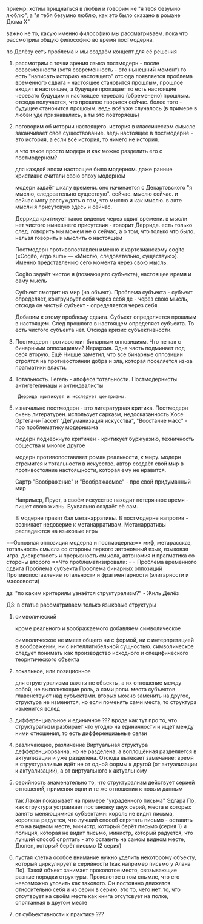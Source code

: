 приемр:
хотим прищнаться в любви и говорим не "я тебя безумно люблю", а "я тебя безумно люблю, как это было сказано в романе Дюма Х"

важно не то, какую именно философию мы рассматриваем. пока что рассмотрим общую философию во время постмодерна.

по Делёзу
есть проблема и мы создаём концепт для её решения

1) рассмотрим с точки зрения языка
	постмодерн - после современности (хотя современность - это нынешний момент)
	то есть "написать историю настоящего"
	отсюда появляется проблема временного сдвига - настоящее становится прошлым, прошлое входит в настоящее, а будущее пропадает
	то есть настоящие черевато будущим и настоящее черевато (обременено) прошлым. отсюда получается, что прошлое творится сейчас. более того - будущее станочится прошоым, ведь всё уже случалось (в примере в любви уде признавались, а ты это повторяешь)

2) поговорим об истории настоящего. история в классическом смысле заканчивает своё существование. ведь настоящее в постмодерне - это история, а если всё история, то ничего не история. 

	а что такое просто модерн и как можно разделить его с постмодерном?
	
	для каждой эпохи настоящее было модерном. даже ранние христиане считали свою эпоху модерном
	
	модерн задаёт шкалу времени. оно начинается с Декартовского "я мыслю, следовательно существую". сейчас. мыслю сейчас. и сейчас могу рассуждать о том, что мыслю и как мыслю. в акте мысли я присутсвую здесь и сейчас.
	
	Деррида критикует такое виденье через сдвиг времени. в мысли нет чистого нынешнего присутсвия - говорит Деррида. есть только след. говорить мы можем не о сейчас, а о том, что только что было. нельзя говорить и мыслить о настоящем
	
	Постмодерн противопоставлен именно к картезианскому cogito («Cogito, ergo sum» — «Мыслю, следовательно, существую»). Именно представлению сего момента через свою мысль. 
	
	Cogito задаёт чистое я (познающего субъекта), настоящее время и саму мысль
	
	Субъект смотрит на мир (на объект). Проблема субъекта - субъект определяет, контруирует себя через себя де - через свою мысль, отсюда он чистый субъект - определяется через себя.
	
	Добавим к этому проблему сдвига. Субъект определяется прошлым в настоящем. След прошлого в настоящем определяет субъекта. То есть чистого субъекта нет. Отсюда кризис субъективности. 

3) Постмодерн противостоит бинарным оппозициям. Что не так с бинарными оппозициями? Иерархия. Одна часть подминает под себя вторую. Ещё Ницше заметил, что все бинарные оппозиции строятся на противостоянии добра и зла, которая поселяется из-за прагматики власти.

4) Тотальность. Гегель - апофеоз тотальности. Постмодернисты антигегелинацы и антиидеалисты

		Деррида критикует и исследует центризмы.
5) изначально постмодерн - это литературная критика. Постмодерн очень литературен. использует сарказм, недосказанность
	Хосе Ортега-и-Гассет "Дегуманизация искусства", "Восстание масс" - про проблематику модернизма
	
	модерн подчёркнуто критичен - критикует буржуазию, техничность общества и многое другое
	
	модерн противопоставляет роман реальности, к миру. модерн стремится к тотальности в искусстве.
	автор создаёт свой мир в противостояние настоящности, которая ему не нравится. 
	
	Сартр "Воображение" и "Воображаемое" - про свой придуманный мир
	
	Например, Пруст, в своём искусстве находит потерянное время - пишет свою жизнь. Буквально создаёт её сам.
	
	В модерне правят бал метанарративы. В постмодерне напротив - возникает недоверие к метанарративам. Метанарративы распадаются на языковые игры

==Основная оппозиция модерна и постмодерна:==
миф, метарассказ, тотальность смысла со стороны первого
автономный язык, языковая игра. дискретность и прерывность смысла, автономия и прагматика со стороны второго
==Что проблематизировали: ==
Проблема временного сдвига
Проблема субъекта
Проблема бинарных оппозиций
Противопоставление тотальности и фрагментарности (элитарности и массовости)

дз: "по каким критериям узнаётся структурализм?" - Жиль Делёз
 
 ДЗ:
 в статье рассматриваем только языковые структуры
 1) символический
	
	кроме реального и воображаемого добавляем символическое
		
	символическое не имеет общего ни с формой, ни с интерпретацией в воображении, ни с интеллигибельной сущностью. символическое следует понимать как производство исходного и специфического теоритического объекта
2)  локальное, или позиционное

	для структурализма важны не объекты, а их отношение между собой, не выполняющие роль, а сами роли. места субъектов главенствуют над субъектами. вторых можно заменить на другое, структура не изменится, но если поменять сами места, то структура изменится вслед
	
3) дифференциальное и единичное
	???
	вроде как тут про то, что структурализм разбирает что угодно на единичности и ищет между ними отношения, то есть дифференциаьные связи
4) различающее, различение
	Виртуальная структура дефференциорванна, но не разделена, а воплощённая разделяется в актуализации и уже разделена.
	Отсюда вытекает замечание: время в структурализме идёт не от одной формы к другой (от актуализации к актуализации), а от виртуального к актуальному
5) серийность
	знаменательно то, что структурализм действует серией отношений, применяя одни и те же отношения к новым данным
	
	так Лакан показывает на примере "украденного письма" Эдгара По, как структура устраивает постановку двух серий, места в которых заняты меняющимися субъектами: король не видит письма, королева радуется, что лучший способ спрятать письмо - оставить его на видном месте, министр, который берёт письмо (серия 1)
	и
	полиция, которая не видит письмо, министр, который радуется, что лучший способ спрятать - это оставить на самом видном месте, Дюпен, который берёт письмо (2 серия)
6) пустая клетка
	особое внимание нужно уделить некоторому объекту, который циркулирует в серийности (как например письмо у Алана По). Такой объект занимает проколотое место, связывающие разные порядки структуры. Проколотое в том слымле, что его невозможно уловить как такового. Он постоянно движется относительно себя и из серии в серию. это то, чего нет. то, что отсутврует на своём месте как книга отсутсвует на полке, спрятанная в другом месте
7) от субъективности к практике
	???

